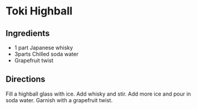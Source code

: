 # Toki Highball

## Ingredients

* 1 part Japanese whisky
* 3parts Chilled soda water
* Grapefruit twist

## Directions

Fill a highball glass with ice. Add whisky and stir. Add more ice and pour in soda water. Garnish with a grapefruit twist.
